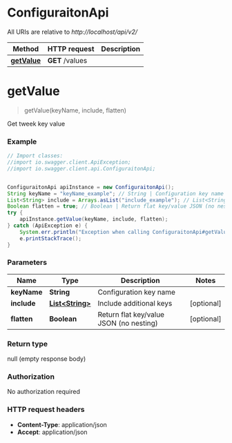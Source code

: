 # ConfiguraitonApi

All URIs are relative to *http://localhost/api/v2/*

Method | HTTP request | Description
------------- | ------------- | -------------
[**getValue**](ConfiguraitonApi.md#getValue) | **GET** /values | 


<a name="getValue"></a>
# **getValue**
> getValue(keyName, include, flatten)



Get tweek key value

### Example
```java
// Import classes:
//import io.swagger.client.ApiException;
//import io.swagger.client.api.ConfiguraitonApi;


ConfiguraitonApi apiInstance = new ConfiguraitonApi();
String keyName = "keyName_example"; // String | Configuration key name
List<String> include = Arrays.asList("include_example"); // List<String> | Include additional keys
Boolean flatten = true; // Boolean | Return flat key/value JSON (no nesting)
try {
    apiInstance.getValue(keyName, include, flatten);
} catch (ApiException e) {
    System.err.println("Exception when calling ConfiguraitonApi#getValue");
    e.printStackTrace();
}
```

### Parameters

Name | Type | Description  | Notes
------------- | ------------- | ------------- | -------------
 **keyName** | **String**| Configuration key name |
 **include** | [**List&lt;String&gt;**](String.md)| Include additional keys | [optional]
 **flatten** | **Boolean**| Return flat key/value JSON (no nesting) | [optional]

### Return type

null (empty response body)

### Authorization

No authorization required

### HTTP request headers

 - **Content-Type**: application/json
 - **Accept**: application/json

